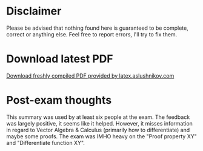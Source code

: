 # Disclaimer
Please be advised that nothing found here is guaranteed to be complete, correct or anything else. Feel free to report errors, I'll try to fix them.

# Download latest PDF
[Download freshly compiled PDF provided by latex.aslushnikov.com](http://latex.aslushnikov.com/compile?git=https://github.com/groggi/eth-cil-exam-summary&target=main.tex)

# Post-exam thoughts

This summary was used by at least six people at the exam. The feedback was largely positive, it seems like it helped. However, it misses information in regard to Vector Algebra & Calculus (primarily how to differentiate) and maybe some proofs. The exam was IMHO heavy on the "Proof property XY" and "Differentiate function XY".
